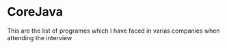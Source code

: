 # CoreJava
This are the list of programes which I have faced in varias companies when attending the interview
